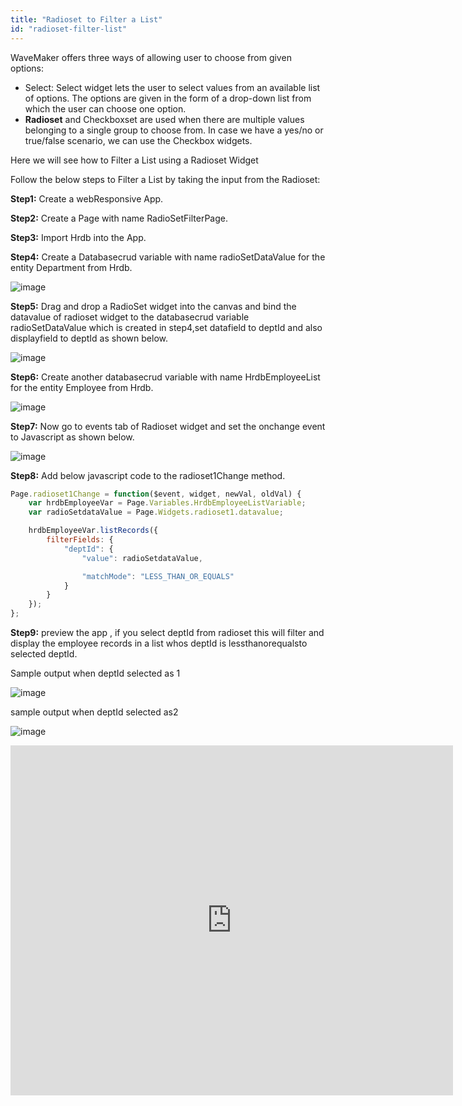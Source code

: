 ```yaml
---
title: "Radioset to Filter a List"
id: "radioset-filter-list"
---
```


WaveMaker offers three ways of allowing user to choose from given options:

- Select: Select widget lets the user to select values from an available list of options. The options are given in the form of a drop-down list from which the user can choose one option.
- **Radioset** and Checkboxset are used when there are multiple values belonging to a single group to choose from. In case we have a yes/no or true/false scenario, we can use the Checkbox widgets.

Here we will see how to Filter a List using a Radioset Widget

Follow the below steps to Filter a List by taking the input from the Radioset:

**Step1:** Create a webResponsive App.

**Step2:** Create a Page with name RadioSetFilterPage.

**Step3:** Import Hrdb into the App.

**Step4:** Create a Databasecrud variable with name radioSetDataValue for the entity Department from Hrdb.

![image](/learn/assets/radio_setfilter_variable.png)

**Step5:** Drag and drop a RadioSet widget into the canvas and bind the datavalue of radioset widget to the databasecrud variable radioSetDataValue which is created in step4,set datafield to deptId and also displayfield to deptId as shown below.

![image](/learn/assets/radio_setfiltervariable_properties.png)

**Step6:** Create another databasecrud variable with name HrdbEmployeeList for the entity Employee from Hrdb.

![image](/learn/assets/hrdb_listvariable.png)

**Step7:** Now go to events tab of Radioset widget and set the onchange event to Javascript as shown below.

![image](/learn/assets/radioset_button_onchnage_jsmethod.png)

**Step8:** Add below javascript code to the  radioset1Change method.
```js
Page.radioset1Change = function($event, widget, newVal, oldVal) {
    var hrdbEmployeeVar = Page.Variables.HrdbEmployeeListVariable;
    var radioSetdataValue = Page.Widgets.radioset1.datavalue;

    hrdbEmployeeVar.listRecords({
        filterFields: {
            "deptId": {
                "value": radioSetdataValue,

                "matchMode": "LESS_THAN_OR_EQUALS"
            }
        }
    });
};

```
**Step9:** preview the app , if you select deptId from radioset this will filter and display the employee records in a list whos deptId is lessthanorequalsto selected deptId.

Sample output when deptId selected as 1

![image](/learn/assets/radioset-output-image.png)

sample output when deptId selected as2

![image](/learn/assets/radioset-output-image2.png)

<iframe width="708" height="560" src="https://docs.google.com/presentation/d/e/2PACX-1vT1qf-jqh1-M6cdn4hWduOxlMKpvoRwzLTz5luQf6LG-vktjB4vcL7II09YOuSIDH32p7V9F-VlvHnc/embed?start=false&amp;loop=false&amp;delayms=3000" frameborder="0" allowfullscreen="allowfullscreen" mozallowfullscreen="mozallowfullscreen" webkitallowfullscreen="webkitallowfullscreen"></iframe>
